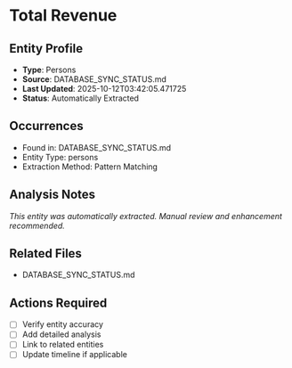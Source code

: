 # Total Revenue

## Entity Profile
- **Type**: Persons
- **Source**: DATABASE_SYNC_STATUS.md
- **Last Updated**: 2025-10-12T03:42:05.471725
- **Status**: Automatically Extracted

## Occurrences
- Found in: DATABASE_SYNC_STATUS.md
- Entity Type: persons
- Extraction Method: Pattern Matching

## Analysis Notes
*This entity was automatically extracted. Manual review and enhancement recommended.*

## Related Files
- DATABASE_SYNC_STATUS.md

## Actions Required
- [ ] Verify entity accuracy
- [ ] Add detailed analysis
- [ ] Link to related entities
- [ ] Update timeline if applicable
